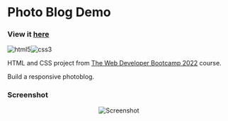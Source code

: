 # Photo Blog Demo

### View it [here](https://guillaumeauger85.github.io/PhotoBlogDemo/)

![html5](https://user-images.githubusercontent.com/49698792/181400578-3be5c5e8-7ac3-4965-aa8a-e6c0f25ce0f4.png)![css3](https://user-images.githubusercontent.com/49698792/181400580-a1f96557-9ba4-4ba7-83fb-680a787ed72a.png)

HTML and CSS project from [The Web Developer Bootcamp 2022](https://www.udemy.com/course/the-web-developer-bootcamp/) course.

Build a responsive photoblog.

### Screenshot

<p align="center">
  <img src="https://user-images.githubusercontent.com/49698792/181401803-8ec4acb4-f0fd-4d33-9aeb-7c6e0cbe26ba.PNG" alt="Screenshot">
</p>






